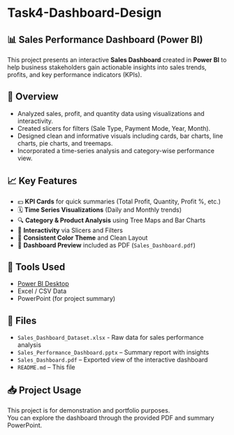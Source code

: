 # Task4-Dashboard-Design
## 📊 Sales Performance Dashboard (Power BI)

This project presents an interactive **Sales Dashboard** created in **Power BI** to help business stakeholders gain actionable insights into sales trends, profits, and key performance indicators (KPIs).

## 🚀 Overview

- Analyzed sales, profit, and quantity data using visualizations and interactivity.
- Created slicers for filters (Sale Type, Payment Mode, Year, Month).
- Designed clean and informative visuals including cards, bar charts, line charts, pie charts, and treemaps.
- Incorporated a time-series analysis and category-wise performance view.

## 📈 Key Features

- 💵 **KPI Cards** for quick summaries (Total Profit, Quantity, Profit %, etc.)
- 🗓️ **Time Series Visualizations** (Daily and Monthly trends)
- 🔍 **Category & Product Analysis** using Tree Maps and Bar Charts
- 🧩 **Interactivity** via Slicers and Filters
- 🎨 **Consistent Color Theme** and Clean Layout
- 📄 **Dashboard Preview** included as PDF (`Sales_Dashboard.pdf`)

## 🧰 Tools Used

- [Power BI Desktop](https://powerbi.microsoft.com/)
- Excel / CSV Data 
- PowerPoint (for project summary)

## 📂 Files

- `Sales_Dashboard_Dataset.xlsx` - Raw data for sales performance analysis
- `Sales_Performance_Dashboard.pptx` – Summary report with insights
- `Sales_Dashboard.pdf` – Exported view of the interactive dashboard
- `README.md` – This file

## 📥 Project Usage
This project is for demonstration and portfolio purposes.  
You can explore the dashboard through the provided PDF and summary PowerPoint.

